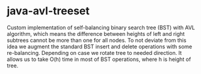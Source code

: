 # java-avl-treeset
Custom implementation of self-balancing binary search tree (BST) with AVL algorithm, which means the difference between heights of left and right subtrees cannot be more than one for all nodes. To not deviate from this idea we augment the standard BST insert and delete operations with some re-balancing. Depending on case we rotate tree to needed direction. It allows us to take O(h) time in most of BST operations, where h is height of tree.
